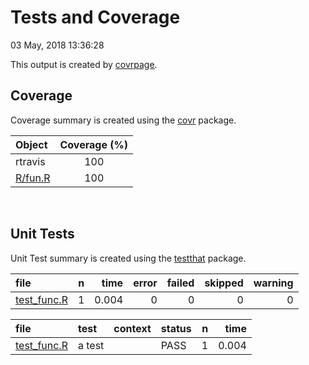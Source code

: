 Tests and Coverage
================
03 May, 2018 13:36:28

This output is created by
[covrpage](https://github.com/yonicd/covrpage).

## Coverage

Coverage summary is created using the
[covr](https://github.com/r-lib/covr) package.

| Object                | Coverage (%) |
| :-------------------- | :----------: |
| rtravis               |     100      |
| [R/fun.R](../R/fun.R) |     100      |

<br>

## Unit Tests

Unit Test summary is created using the
[testthat](https://github.com/r-lib/testthat)
package.

| file                                 | n |  time | error | failed | skipped | warning |
| :----------------------------------- | -: | ----: | ----: | -----: | ------: | ------: |
| [test\_func.R](testthat/test_func.R) | 1 | 0.004 |     0 |      0 |       0 |       0 |

| file                                 | test   | context | status | n |  time |
| :----------------------------------- | :----- | :------ | :----- | -: | ----: |
| [test\_func.R](testthat/test_func.R) | a test |         | PASS   | 1 | 0.004 |
